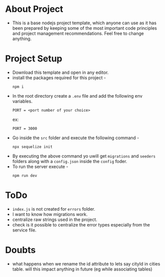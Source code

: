 # About Project
* This is a base nodejs project template, which anyone can use as it has been prepared by keeping some of the most important code principles and project management recommendations. Feel free to change anything.

# Project Setup
* Download this template and open in any editor.
* install the packages required for this project - 
    ```
    npm i 
    ```
* In the root directory create a `.env` file and add the following env variables.
    ```
    PORT = <port number of your choice>
    ```
    ex:
    ```
    PORT = 3000
    ```
* Go inside the `src` folder and execute the following command - 
    ```
    npx sequelize init
    ```
* By executing the above command yo uwill get `migrations` and `seeders` folders along with a `config.json` inside the `config` foder.
* To run the server execute - 
    ```
    npm run dev
    ```

# ToDo
* `index.js` is not created for `errors` folder.
* I want to know how migrations work.
* centralize raw strings used in the project.
* check is it possible to centralize the error types especially from the service file.

# Doubts
* what happens when we rename the id attribute to lets say cityId in cities table. will this impact anything in future (eg while associating tables)